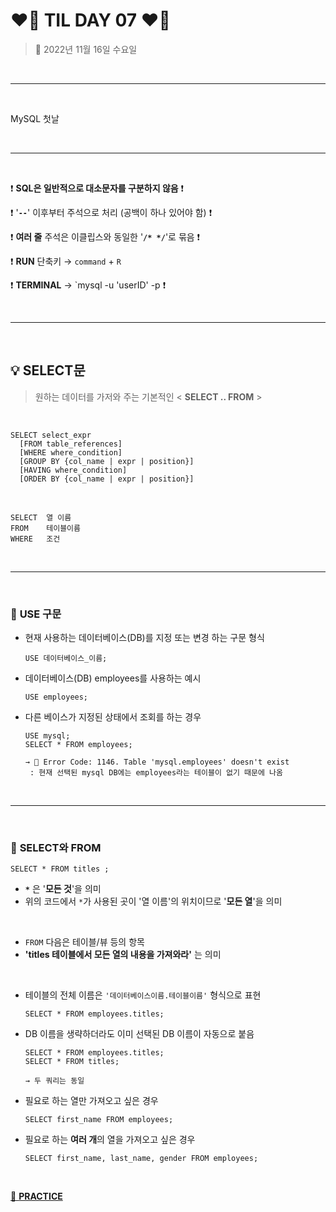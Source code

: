 # ❤️‍🔥 **TIL DAY 07** ❤️‍🔥

> 📆 2022년 11월 16일 수요일

<br>

---

<br>

MySQL 첫날 <br>

<br>

---

<br>

❗️ **SQL은 일반적으로 대소문자를 구분하지 않음** ❗️

❗️ '**`--`**' 이후부터 주석으로 처리 (공백이 하나 있어야 함) ❗️

❗️ **여러 줄** 주석은 이클립스와 동일한 '**`/* */`**'로 묶음 ❗️

❗️ **RUN** 단축키 → `command` + `R`

❗️ **TERMINAL** → `mysql -u 'userID' -p ❗️


<br>

---

<br>

## 💡 **SELECT문**

> 원하는 데이터를 가저와 주는 기본적인 < **SELECT .. FROM** >

<br>

    SELECT select_expr
      [FROM table_references]
      [WHERE where_condition]
      [GROUP BY {col_name | expr | position}]
      [HAVING where_condition]
      [ORDER BY {col_name | expr | position}]

<br>

    SELECT  열 이름
    FROM    테이블이름
    WHERE   조건

<br>

---

<br>

### 📍 **USE 구문**

- 현재 사용하는 데이터베이스(DB)를 지정 또는 변경 하는 구문 형식

      USE 데이터베이스_이름;

- 데이터베이스(DB) employees를 사용하는 예시

      USE employees;

- 다른 베이스가 지정된 상태에서 조회를 하는 경우

      USE mysql;
      SELECT * FROM employees;

      → 🚨 Error Code: 1146. Table 'mysql.employees' doesn't exist
       : 현재 선택된 mysql DB에는 employees라는 테이블이 없기 때문에 나옴

<br>

---

<br>

### 📍 **SELECT와 FROM**

    SELECT * FROM titles ;

- **`*`** 은 '**모든 것**'을 의미
- 위의 코드에서 `*`가 사용된 곳이 '열 이름'의 위치이므로 '**모든 열**'을 의미

<br>

- `FROM` 다음은 테이블/뷰 등의 항목
- **'titles 테이블에서 모든 열의 내용을 가져와라'** 는 의미

<br>

- 테이블의 전체 이름은 `'데이터베이스이름.테이블이름'` 형식으로 표현

      SELECT * FROM employees.titles;

- DB 이름을 생략하더라도 이미 선택된 DB 이름이 자동으로 붙음

      SELECT * FROM employees.titles;
      SELECT * FROM titles;

      → 두 쿼리는 동일

- 필요로 하는 열만 가져오고 싶은 경우

      SELECT first_name FROM employees;

- 필요로 하는 **여러 개**의 열을 가져오고 싶은 경우

      SELECT first_name, last_name, gender FROM employees;

<br>

[🔗 **PRACTICE**](https://github.com/NOSTALJIAN/JAVA/blob/370cfa5b7aff5065c41b905a94729e5f55d7be77/Jian/MySQL/day01.sql)